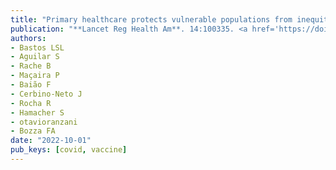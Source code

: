 ```yaml
---
title: "Primary healthcare protects vulnerable populations from inequity in COVID-19 vaccination: An ecological analysis of nationwide data from Brazil"
publication: "**Lancet Reg Health Am**. 14:100335. <a href='https://doi.org/10.1016/j.lana.2022.100335' target='_blank' rel='noopener noreferrer'>10.1016/j.lana.2022.100335</a>"
authors:
- Bastos LSL
- Aguilar S
- Rache B
- Maçaira P
- Baião F
- Cerbino-Neto J
- Rocha R
- Hamacher S
- otavioranzani
- Bozza FA
date: "2022-10-01"
pub_keys: [covid, vaccine]
---
```

